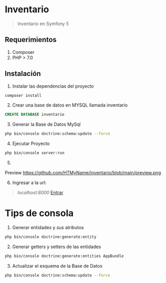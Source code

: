 # Inventario
> Inventario en Symfony 5

## Requerimientos
1. Composer
2. PHP > 7.0

## Instalación
1. Instalar las dependencias del proyecto
```sh
composer install
```

2. Crear una base de datos en MYSQL llamada inventario
```sql
CREATE DATABASE inventario 
```

3. Generar la Base de Datos MySql
```sh
php bin/console doctrine:schema:update --force
``` 

4. Ejecutar Proyecto
```sh
php bin/console server:run
``` 

5.
Preview
https://github.com/HTMyName/inventario/blob/main/preview.png

6. Ingresar a la url:
> *localhost:8000* [Entrar](http://localhost:8000)

# Tips de consola
1. Generar entidades y sus atributos

```sh
php bin/console doctrine:generate:entity
``` 

2. Generar getters y setters de las entidades

```sh
php bin/console doctrine:generate:entities AppBundle
``` 

3. Actualizar el esquema de la Base de Datos

```sh
php bin/console doctrine:schema:update --force
``` 
